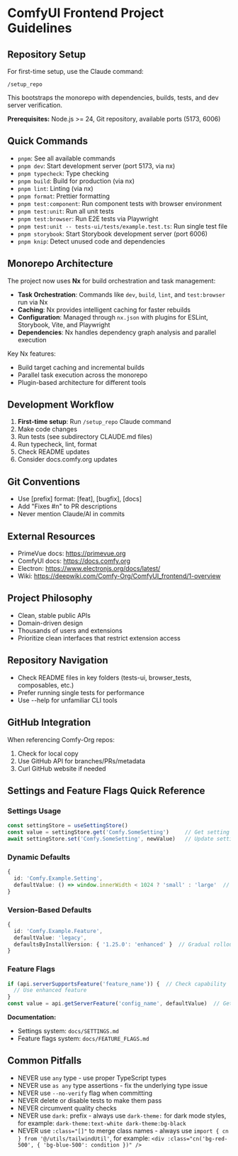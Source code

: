 # ComfyUI Frontend Project Guidelines

## Repository Setup

For first-time setup, use the Claude command:
```
/setup_repo
```
This bootstraps the monorepo with dependencies, builds, tests, and dev server verification.

**Prerequisites:** Node.js >= 24, Git repository, available ports (5173, 6006)

## Quick Commands

- `pnpm`: See all available commands
- `pnpm dev`: Start development server (port 5173, via nx)
- `pnpm typecheck`: Type checking
- `pnpm build`: Build for production (via nx)
- `pnpm lint`: Linting (via nx)
- `pnpm format`: Prettier formatting
- `pnpm test:component`: Run component tests with browser environment
- `pnpm test:unit`: Run all unit tests
- `pnpm test:browser`: Run E2E tests via Playwright
- `pnpm test:unit -- tests-ui/tests/example.test.ts`: Run single test file
- `pnpm storybook`: Start Storybook development server (port 6006)
- `pnpm knip`: Detect unused code and dependencies

## Monorepo Architecture

The project now uses **Nx** for build orchestration and task management:

- **Task Orchestration**: Commands like `dev`, `build`, `lint`, and `test:browser` run via Nx
- **Caching**: Nx provides intelligent caching for faster rebuilds
- **Configuration**: Managed through `nx.json` with plugins for ESLint, Storybook, Vite, and Playwright
- **Dependencies**: Nx handles dependency graph analysis and parallel execution

Key Nx features:
- Build target caching and incremental builds
- Parallel task execution across the monorepo
- Plugin-based architecture for different tools

## Development Workflow

1. **First-time setup**: Run `/setup_repo` Claude command
2. Make code changes
3. Run tests (see subdirectory CLAUDE.md files)
4. Run typecheck, lint, format
5. Check README updates
6. Consider docs.comfy.org updates

## Git Conventions

- Use [prefix] format: [feat], [bugfix], [docs]
- Add "Fixes #n" to PR descriptions
- Never mention Claude/AI in commits

## External Resources

- PrimeVue docs: <https://primevue.org>
- ComfyUI docs: <https://docs.comfy.org>
- Electron: <https://www.electronjs.org/docs/latest/>
- Wiki: <https://deepwiki.com/Comfy-Org/ComfyUI_frontend/1-overview>

## Project Philosophy

- Clean, stable public APIs
- Domain-driven design
- Thousands of users and extensions
- Prioritize clean interfaces that restrict extension access

## Repository Navigation

- Check README files in key folders (tests-ui, browser_tests, composables, etc.)
- Prefer running single tests for performance
- Use --help for unfamiliar CLI tools

## GitHub Integration

When referencing Comfy-Org repos:

1. Check for local copy
2. Use GitHub API for branches/PRs/metadata
3. Curl GitHub website if needed

## Settings and Feature Flags Quick Reference

### Settings Usage
```typescript
const settingStore = useSettingStore()
const value = settingStore.get('Comfy.SomeSetting')     // Get setting
await settingStore.set('Comfy.SomeSetting', newValue)   // Update setting
```

### Dynamic Defaults
```typescript
{
  id: 'Comfy.Example.Setting',
  defaultValue: () => window.innerWidth < 1024 ? 'small' : 'large'  // Runtime context
}
```

### Version-Based Defaults
```typescript
{
  id: 'Comfy.Example.Feature',
  defaultValue: 'legacy',
  defaultsByInstallVersion: { '1.25.0': 'enhanced' }  // Gradual rollout
}
```

### Feature Flags
```typescript
if (api.serverSupportsFeature('feature_name')) {  // Check capability
  // Use enhanced feature
}
const value = api.getServerFeature('config_name', defaultValue)  // Get config
```

**Documentation:**
- Settings system: `docs/SETTINGS.md`
- Feature flags system: `docs/FEATURE_FLAGS.md`

## Common Pitfalls

- NEVER use `any` type - use proper TypeScript types
- NEVER use `as any` type assertions - fix the underlying type issue
- NEVER use `--no-verify` flag when committing
- NEVER delete or disable tests to make them pass
- NEVER circumvent quality checks
- NEVER use `dark:` prefix - always use `dark-theme:` for dark mode styles, for example: `dark-theme:text-white dark-theme:bg-black`
- NEVER use `:class="[]"` to merge class names - always use `import { cn } from '@/utils/tailwindUtil'`, for example: `<div :class="cn('bg-red-500', { 'bg-blue-500': condition })" />`


